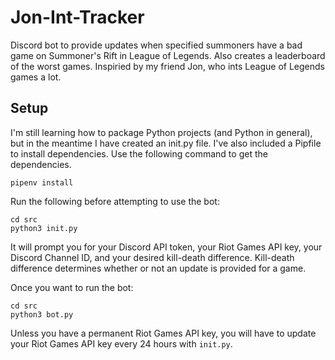 # Jon-Int-Tracker
Discord bot to provide updates when specified summoners have a bad game on Summoner's Rift in League of Legends.  Also creates a leaderboard of the worst games.  Inspiried by my friend Jon, who ints League of Legends games a lot.
## Setup
I'm still learning how to package Python projects (and Python in general), but in the meantime I have created an init.py file.  I've also included a Pipfile to install dependencies.  Use the following command to get the dependencies.
```
pipenv install
```

Run the following before attempting to use the bot:
```
cd src
python3 init.py
```
It will prompt you for your Discord API token, your Riot Games API key, your Discord Channel ID, and your desired kill-death difference.  Kill-death difference determines whether or not an update is provided for a game.

Once you want to run the bot:
```
cd src
python3 bot.py
```
Unless you have a permanent Riot Games API key, you will have to update your Riot Games API key every 24 hours with ```init.py```.
